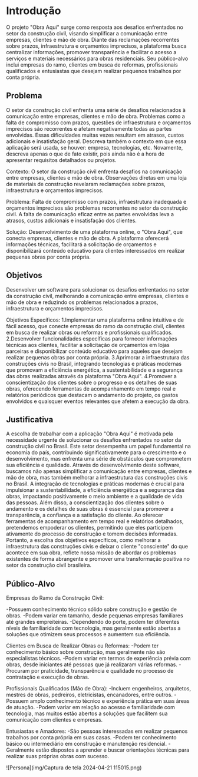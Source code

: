 # Introdução
O projeto "Obra Aqui" surge como resposta aos desafios enfrentados no setor da construção civil, visando simplificar a comunicação entre empresas, clientes e mão de obra. Diante das reclamações recorrentes sobre prazos, infraestrutura e orçamentos imprecisos, a plataforma busca centralizar informações, promover transparência e facilitar o acesso a serviços e materiais necessários para obras residenciais. Seu público-alvo inclui empresas do ramo, clientes em busca de reformas, profissionais qualificados e entusiastas que desejam realizar pequenos trabalhos por conta própria.
## Problema
O setor da construção civil enfrenta uma série de desafios relacionados à comunicação entre empresas, clientes e mão de obra. Problemas como a falta de compromisso com prazos, questões de infraestrutura e orçamentos imprecisos são recorrentes e afetam negativamente todas as partes envolvidas. Essas dificuldades muitas vezes resultam em atrasos, custos adicionais e insatisfação geral.
Descreva também o contexto em que essa aplicação será usada, se  houver: empresa, tecnologias, etc. Novamente, descreva apenas o que de  fato existir, pois ainda não é a hora de apresentar requisitos  detalhados ou projetos.

Contexto:
O setor da construção civil enfrenta desafios na comunicação entre empresas, clientes e mão de obra.
Observações diretas em uma loja de materiais de construção revelaram reclamações sobre prazos, infraestrutura e orçamentos imprecisos.

Problema:
Falta de compromisso com prazos, infraestrutura inadequada e orçamentos imprecisos são problemas recorrentes no setor da construção civil.
A falta de comunicação eficaz entre as partes envolvidas leva a atrasos, custos adicionais e insatisfação dos clientes.

Solução:
Desenvolvimento de uma plataforma online, o "Obra Aqui", que conecta empresas, clientes e mão de obra.
A plataforma oferecerá informações técnicas, facilitará a solicitação de orçamentos e disponibilizará conteúdo educativo para clientes interessados em realizar pequenas obras por conta própria.

## Objetivos
Desenvolver um software para solucionar os desafios enfrentados no setor da construção civil, melhorando a comunicação entre empresas, clientes e mão de obra e reduzindo os problemas relacionados a prazos, infraestrutura e orçamentos imprecisos.

Objetivos Específicos:
1.Implementar uma plataforma online intuitiva e de fácil acesso, que conecte empresas do ramo da construção civil, clientes em busca de realizar obras ou reformas e profissionais qualificados.
2.Desenvolver funcionalidades específicas para fornecer informações técnicas aos clientes, facilitar a solicitação de orçamentos em lojas parceiras e disponibilizar conteúdo educativo para aqueles que desejam realizar pequenas obras por conta própria.
3.Aprimorar a infraestrutura das construções civis no Brasil, integrando tecnologias e práticas modernas que promovam a eficiência energética, a sustentabilidade e a segurança das obras realizadas através da plataforma "Obra Aqui".
4.Promover a conscientização dos clientes sobre o progresso e os detalhes de suas obras, oferecendo ferramentas de acompanhamento em tempo real e relatórios periódicos que destacam o andamento do projeto, os gastos envolvidos e quaisquer eventos relevantes que afetem a execução da obra.

## Justificativa

A escolha de trabalhar com a aplicação "Obra Aqui" é motivada pela necessidade urgente de solucionar os desafios enfrentados no setor da construção civil no Brasil. Este setor desempenha um papel fundamental na economia do país, contribuindo significativamente para o crescimento e o desenvolvimento, mas enfrenta uma série de obstáculos que comprometem sua eficiência e qualidade.
Através do desenvolvimento deste software, buscamos não apenas simplificar a comunicação entre empresas, clientes e mão de obra, mas também melhorar a infraestrutura das construções civis no Brasil. A integração de tecnologias e práticas modernas é crucial para impulsionar a sustentabilidade, a eficiência energética e a segurança das obras, impactando positivamente o meio ambiente e a qualidade de vida das pessoas.
Além disso, a conscientização dos clientes sobre o andamento e os detalhes de suas obras é essencial para promover a transparência, a confiança e a satisfação do cliente. Ao oferecer ferramentas de acompanhamento em tempo real e relatórios detalhados, pretendemos empoderar os clientes, permitindo que eles participem ativamente do processo de construção e tomem decisões informadas.
Portanto, a escolha dos objetivos específicos, como melhorar a infraestrutura das construções civis e deixar o cliente "consciente" do que acontece em sua obra, reflete nossa missão de abordar os problemas existentes de forma abrangente e promover uma transformação positiva no setor da construção civil brasileira.

## Público-Alvo

Empresas do Ramo da Construção Civil:

-Possuem conhecimento técnico sólido sobre construção e gestão de obras.
-Podem variar em tamanho, desde pequenas empresas familiares até grandes empreiteiras.
-Dependendo do porte, podem ter diferentes níveis de familiaridade com tecnologia, mas geralmente estão abertas a soluções que otimizem seus processos e aumentem sua eficiência.

Clientes em Busca de Realizar Obras ou Reformas:
-Podem ter conhecimento básico sobre construção, mas geralmente não são especialistas técnicos.
-Podem variar em termos de experiência prévia com obras, desde iniciantes até pessoas que já realizaram várias reformas.
-Procuram por praticidade, transparência e qualidade no processo de contratação e execução de obras.

Profissionais Qualificados (Mão de Obra):
-Incluem engenheiros, arquitetos, mestres de obras, pedreiros, eletricistas, encanadores, entre outros.
-Possuem amplo conhecimento técnico e experiência prática em suas áreas de atuação.
-Podem variar em relação ao acesso e familiaridade com tecnologia, mas muitos estão abertos a soluções que facilitem sua comunicação com clientes e empresas.

Entusiastas e Amadores:
-São pessoas interessadas em realizar pequenos trabalhos por conta própria em suas casas.
-Podem ter conhecimento básico ou intermediário em construção e manutenção residencial.
-Geralmente estão dispostos a aprender e buscar orientações técnicas para realizar suas próprias obras com sucesso.

![Persona](img/Captura de tela 2024-04-21 115015.png)



